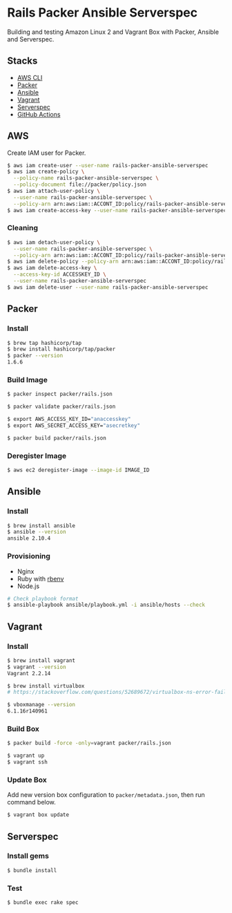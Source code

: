 # Rails Packer Ansible Serverspec

Building and testing Amazon Linux 2 and Vagrant Box with Packer, Ansible and Serverspec.

## Stacks
- [AWS CLI](https://aws.amazon.com/jp/cli/)
- [Packer](https://www.packer.io/)
- [Ansible](https://www.ansible.com/)
- [Vagrant](https://www.vagrantup.com/)
- [Serverspec](https://serverspec.org/)
- [GitHub Actions](https://github.com/features/actions)

## AWS

Create IAM user for Packer.

```sh
$ aws iam create-user --user-name rails-packer-ansible-serverspec
$ aws iam create-policy \
  --policy-name rails-packer-ansible-serverspec \
  --policy-document file://packer/policy.json
$ aws iam attach-user-policy \
  --user-name rails-packer-ansible-serverspec \
  --policy-arn arn:aws:iam::ACCONT_ID:policy/rails-packer-ansible-serverspec
$ aws iam create-access-key --user-name rails-packer-ansible-serverspec
```
### Cleaning

```sh
$ aws iam detach-user-policy \
  --user-name rails-packer-ansible-serverspec \
  --policy-arn arn:aws:iam::ACCONT_ID:policy/rails-packer-ansible-serverspec
$ aws iam delete-policy --policy-arn arn:aws:iam::ACCONT_ID:policy/rails-packer-ansible-serverspec
$ aws iam delete-access-key \
  --access-key-id ACCESSKEY_ID \
  --user-name rails-packer-ansible-serverspec
$ aws iam delete-user --user-name rails-packer-ansible-serverspec
```

## Packer

### Install
```sh
$ brew tap hashicorp/tap
$ brew install hashicorp/tap/packer
$ packer --version
1.6.6
```

### Build Image

```sh
$ packer inspect packer/rails.json

$ packer validate packer/rails.json

$ export AWS_ACCESS_KEY_ID="anaccesskey"
$ export AWS_SECRET_ACCESS_KEY="asecretkey"

$ packer build packer/rails.json
```

### Deregister Image

```sh
$ aws ec2 deregister-image --image-id IMAGE_ID
```

## Ansible

### Install

```sh
$ brew install ansible
$ ansible --version
ansible 2.10.4
```

### Provisioning

- Nginx
- Ruby with [rbenv](https://github.com/rbenv/rbenv)
- Node.js

```sh
# Check playbook format
$ ansible-playbook ansible/playbook.yml -i ansible/hosts --check
```

## Vagrant

### Install

```sh
$ brew install vagrant
$ vagrant --version
Vagrant 2.2.14

$ brew install virtualbox
# https://stackoverflow.com/questions/52689672/virtualbox-ns-error-failure-0x80004005-macos

$ vboxmanage --version
6.1.16r140961
```

### Build Box

```sh
$ packer build -force -only=vagrant packer/rails.json
```

```sh
$ vagrant up
$ vagrant ssh
```
### Update Box

Add new version box configuration to `packer/metadata.json`, then run command below.

```sh
$ vagrant box update
```
## Serverspec

### Install gems

```sh
$ bundle install
```

### Test
```
$ bundle exec rake spec
```
